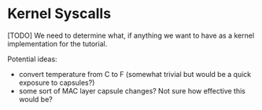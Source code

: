 # Kernel Syscalls

[TODO] We need to determine what, if anything we want to have as a kernel 
implementation for the tutorial.

Potential ideas:
- convert temperature from C to F (somewhat trivial but would be a quick exposure to capsules?)
- some sort of MAC layer capsule changes? Not sure how effective this would be?
